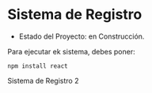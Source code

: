 <h1> Sistema de Registro </h1>

- Estado del Proyecto: en Construcción. 

Para ejecutar ek sistema, debes poner:

```npm install react```

Sistema de Registro 2
